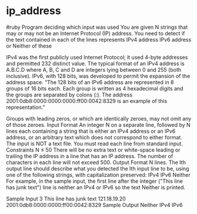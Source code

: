 # ip_address
#ruby
Program deciding which input was used
You are given N strings that may or may not be an Internet Protocol (IP) address. You need to detect if the text contained in each of the lines represents
IPv4 address
IPv6 address or
Neither of these

IPv4 was the first publicly used Internet Protocol; it used 4-byte addresses and permitted 232 distinct value. The typical format of an IPv4 address is A.B.C.D where A, B, C and D are integers lying between 0 and 255 (both inclusive).
IPv6, with 128 bits, was developed to permit the expansion of the address space.
“The 128 bits of an IPv6 address are represented in 8 groups of 16 bits each. Each group is written as 4 hexadecimal digits and the groups are separated by colons (:). The address
2001:0db8:0000:0000:0000:ff00:0042:8329 is an example of this representation.”

Groups with leading zeros, or which are identically zeroes, may not omit any of those zeroes.
Input Format
An integer N on a separate line, followed by N lines each containing a string that is either an IPv4 address or an IPv6 address, or an arbitrary text which does not correspond to either format. The input is NOT a text file. You must read each line from standard input.
Constraints
N ≤ 50
There will be no extra text or white-space leading or trailing the IP address in a line that has an IP address. The number of characters in each line will not exceed 500.
Output Format
N lines.
The Ith output line should describe what you detected the Ith input line to be, using one of the following strings, with capitalization preserved:
IPv4
IPv6
Neither
For example, in the sample input, the first line after the integer ("This line has junk text") line is neither an IPv4 or IPv6 so the text Neither is printed.

Sample Input
3
This line has junk text
121.18.19.20
2001:0db8:0000:0000:ff00:0042:8329
Sample Output
Neither
IPv4
IPv6



